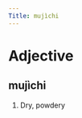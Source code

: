 ```yaml
---
Title: mujìchi
---
```


Adjective
================================

mujìchi
----------------

1. Dry, powdery
